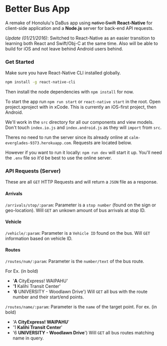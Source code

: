 # Better Bus App

A remake of Honolulu's DaBus app using ~~native Swift~~ **React-Native** for client-side application and a **Node.js** server for back-end API requests.

*Update (01/21/2016)*: Switched to React-Native as an easier transition to learning both React and Swift/Obj-C at the same time. Also will be able to build for iOS and not leave behind Android users behind.

### Get Started

Make sure you have React-Native CLI installed globally.

```bash
npm install -g react-native-cli
```

Then install the node dependencies with `npm install` for now.

To start the app run `npm run start` or `react-native start` in the root. Open project.xproject with in xCode. This is currently an iOS-first project, then Android.

We'll work in the `src` directory for all our components and view models. Don't touch `index.io.js` and `index.android.js` as they will `import` from `src`.

Theres no need to run the server since its already online at `calm-everglades-9373.herokuapp.com`. Requests are located below.

However if you want to run it locally: `npm run dev` will start it up. You'll need the `.env` file so it'd be best to use the online server.

### API Requests (Server)
These are all `GET` HTTP Requests and will return a `JSON` file as a response.

#### Arrivals
`/arrivals/stop/:param`: Parameter is a `stop number` (found on the sign or geo-location). Will `GET` an unkown amount of bus arrivals at stop ID.

#### Vehicle
`/vehicle/:param`: Parameter is a `Vehicle ID` found on the bus. Will `GET` information based on vehicle ID.

#### Routes
`/routes/num/:param`: Parameter is the `number/text` of the bus route.

For Ex. (in bold)
  * '**A** CityExpress! WAIPAHU'
  * '**1** Kalihi Transit Center'
  * '**6** UNIVERSITY - Woodlawn Drive')
Will `GET` all bus with the route number and their start/end points.

`/routes/name/:param`: Parameter is the `name` of the target point.
For ex. (in bold)
  * 'A **CityExpress! WAIPAHU**'
  * '1 **Kalihi Transit Center**'
  * '6 **UNIVERSITY - Woodlawn Drive**')
Will `GET` all bus routes matching name in query.
